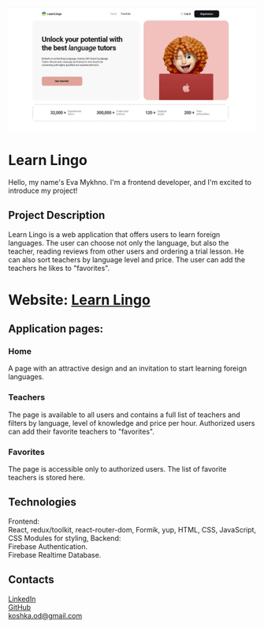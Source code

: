 ![Screenshot of my projects' homepage](/public/Homepage.jpg)

# Learn Lingo

Hello, my name's Eva Mykhno. I'm a frontend developer, and I'm excited to introduce my project!

## Project Description

Learn Lingo is a web application that offers users to learn foreign languages. The user can choose not only the language, but also the teacher, reading reviews from other users and ordering a trial lesson. He can also sort teachers by language level and price. The user can add the teachers he likes to "favorites".

# Website: [Learn Lingo](https://learn-lingo-two.vercel.app/)

## Application pages:

### Home

A page with an attractive design and an invitation to start learning foreign languages.

### Teachers

The page is available to all users and contains a full list of teachers and filters by language, level of knowledge and price per hour. Authorized users can add their favorite teachers to "favorites".

### Favorites

The page is accessible only to authorized users. The list of favorite teachers is stored here.

## Technologies

Frontend:  
React, redux/toolkit, react-router-dom, Formik, yup, HTML, CSS, JavaScript, CSS Modules for styling,
Backend:  
Firebase Authentication.  
Firebase Realtime Database.

## Contacts

[LinkedIn](https://www.linkedin.com/in/eva-mykhno/)  
[GitHub](https://github.com/Eva-Mykhno)  
koshka.od@gmail.com

